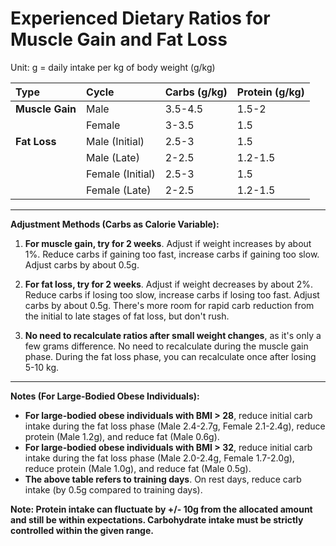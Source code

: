 # Experienced Dietary Ratios for Muscle Gain and Fat Loss

Unit: g = daily intake per kg of body weight (g/kg)

| Type          | Cycle         | Carbs (g/kg)  | Protein (g/kg) |
| :------------ | :------------ | :------------ | :------------- |
| **Muscle Gain** | Male          | 3.5-4.5       | 1.5-2          |
|               | Female        | 3-3.5         | 1.5            |
| **Fat Loss** | Male (Initial)| 2.5-3         | 1.5            |
|               | Male (Late)   | 2-2.5         | 1.2-1.5        |
|               | Female (Initial)| 2.5-3         | 1.5            |
|               | Female (Late) | 2-2.5         | 1.2-1.5        |

---

**Adjustment Methods (Carbs as Calorie Variable):**

1.  **For muscle gain, try for 2 weeks**. Adjust if weight increases by about 1%.
    Reduce carbs if gaining too fast, increase carbs if gaining too slow. Adjust carbs by about 0.5g.

2.  **For fat loss, try for 2 weeks**. Adjust if weight decreases by about 2%.
    Reduce carbs if losing too slow, increase carbs if losing too fast. Adjust carbs by about 0.5g.
    There's more room for rapid carb reduction from the initial to late stages of fat loss, but don't rush.

3.  **No need to recalculate ratios after small weight changes**, as it's only a few grams difference.
    No need to recalculate during the muscle gain phase. During the fat loss phase, you can recalculate once after losing 5-10 kg.

---

**Notes (For Large-Bodied Obese Individuals):**

* **For large-bodied obese individuals with BMI > 28**, reduce initial carb intake during the fat loss phase (Male 2.4-2.7g, Female 2.1-2.4g), reduce protein (Male 1.2g), and reduce fat (Male 0.6g).
* **For large-bodied obese individuals with BMI > 32**, reduce initial carb intake during the fat loss phase (Male 2.0-2.4g, Female 1.7-2.0g), reduce protein (Male 1.0g), and reduce fat (Male 0.5g).
* **The above table refers to training days**. On rest days, reduce carb intake (by 0.5g compared to training days).

**Note: Protein intake can fluctuate by +/- 10g from the allocated amount and still be within expectations. Carbohydrate intake must be strictly controlled within the given range.**